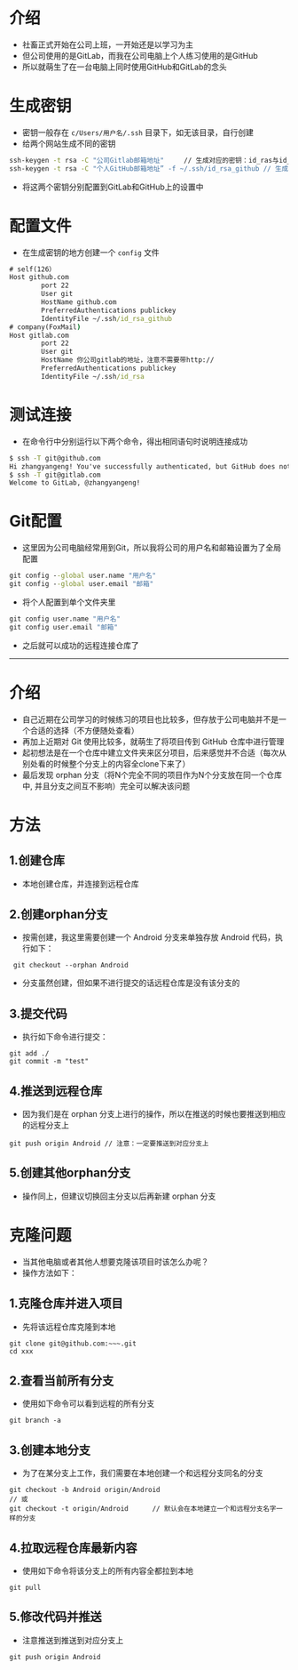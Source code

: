 # 介绍
- 社畜正式开始在公司上班，一开始还是以学习为主
- 但公司使用的是GitLab，而我在公司电脑上个人练习使用的是GitHub
- 所以就萌生了在一台电脑上同时使用GitHub和GitLab的念头
# 生成密钥
- 密钥一般存在 `c/Users/用户名/.ssh` 目录下，如无该目录，自行创建
- 给两个网站生成不同的密钥
```cmd
ssh-keygen -t rsa -C "公司Gitlab邮箱地址"		// 生成对应的密钥：id_ras与id_ras.pub
ssh-keygen -t rsa -C "个人GitHub邮箱地址” -f ~/.ssh/id_rsa_github	// 生成对应的密钥：id_rsa_github与id_rsa_github.pub
```

- 将这两个密钥分别配置到GitLab和GitHub上的设置中
# 配置文件
- 在生成密钥的地方创建一个 `config` 文件
```cmd
# self(126）
Host github.com
        port 22
        User git
        HostName github.com
        PreferredAuthentications publickey
        IdentityFile ~/.ssh/id_rsa_github
# company(FoxMail)
Host gitlab.com
        port 22
        User git
        HostName 你公司gitlab的地址，注意不需要带http://
        PreferredAuthentications publickey
        IdentityFile ~/.ssh/id_rsa
```

# 测试连接
- 在命令行中分别运行以下两个命令，得出相同语句时说明连接成功
```cmd
$ ssh -T git@github.com
Hi zhangyangeng! You've successfully authenticated, but GitHub does not provide shell access.
$ ssh -T git@gitlab.com
Welcome to GitLab, @zhangyangeng!
```

# Git配置
- 这里因为公司电脑经常用到Git，所以我将公司的用户名和邮箱设置为了全局配置
```cmd
git config --global user.name "用户名"
git config --global user.email "邮箱"
```

- 将个人配置到单个文件夹里
```cmd
git config user.name "用户名"
git config user.email "邮箱"
```

- 之后就可以成功的远程连接仓库了

----------------------

# 介绍
- 自己近期在公司学习的时候练习的项目也比较多，但存放于公司电脑并不是一个合适的选择（不方便随处查看）
- 再加上近期对 Git 使用比较多，就萌生了将项目传到 GitHub 仓库中进行管理
- 起初想法是在一个仓库中建立文件夹来区分项目，后来感觉并不合适（每次从别处看的时候整个分支上的内容全clone下来了）
- 最后发现 orphan 分支（将N个完全不同的项目作为N个分支放在同一个仓库中, 并且分支之间互不影响）完全可以解决该问题

# 方法
## 1.创建仓库
- 本地创建仓库，并连接到远程仓库
## 2.创建orphan分支
- 按需创建，我这里需要创建一个 Android 分支来单独存放 Android 代码，执行如下：
```
 git checkout --orphan Android
```
- 分支虽然创建，但如果不进行提交的话远程仓库是没有该分支的
## 3.提交代码
- 执行如下命令进行提交：
```
git add ./
git commit -m "test"
```

## 4.推送到远程仓库
- 因为我们是在 orphan 分支上进行的操作，所以在推送的时候也要推送到相应的远程分支上
```
git push origin Android	// 注意：一定要推送到对应分支上
```

## 5.创建其他orphan分支
- 操作同上，但建议切换回主分支以后再新建 orphan 分支

# 克隆问题
- 当其他电脑或者其他人想要克隆该项目时该怎么办呢？
- 操作方法如下：
## 1.克隆仓库并进入项目
- 先将该远程仓库克隆到本地
```
git clone git@github.com:~~~.git
cd xxx
```

## 2.查看当前所有分支
- 使用如下命令可以看到远程的所有分支
```
git branch -a
```

## 3.创建本地分支
- 为了在某分支上工作，我们需要在本地创建一个和远程分支同名的分支
```
git checkout -b Android origin/Android
// 或
git checkout -t origin/Android		// 默认会在本地建立一个和远程分支名字一样的分支
```

## 4.拉取远程仓库最新内容

- 使用如下命令将该分支上的所有内容全都拉到本地
```
git pull
```

## 5.修改代码并推送
- 注意推送到推送到对应分支上
```
git push origin Android
```